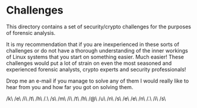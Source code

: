 # Challenges
This directory contains a set of security/crypto challenges for the purposes of forensic analysis.

It is my recommendation that if you are inexperienced in these sorts of challenges or do not have a thorough understanding of the inner workings of Linux systems that you start on something easier. Much easier! These challenges would put a lot of strain on even the most seasoned and experienced forensic analysts, crypto experts and security professionals! 

Drop me an e-mail if you manage to solve any of them I would really like to hear from you and how far you got on solving them.

/k\ /e\ /i\ /t\ /h\ /.\ /s\ /m\ /i\ /t\ /h\ /@\ /u\ /n\ /s\ /e\ /e\ /n\ /.\ /i\ /s\
